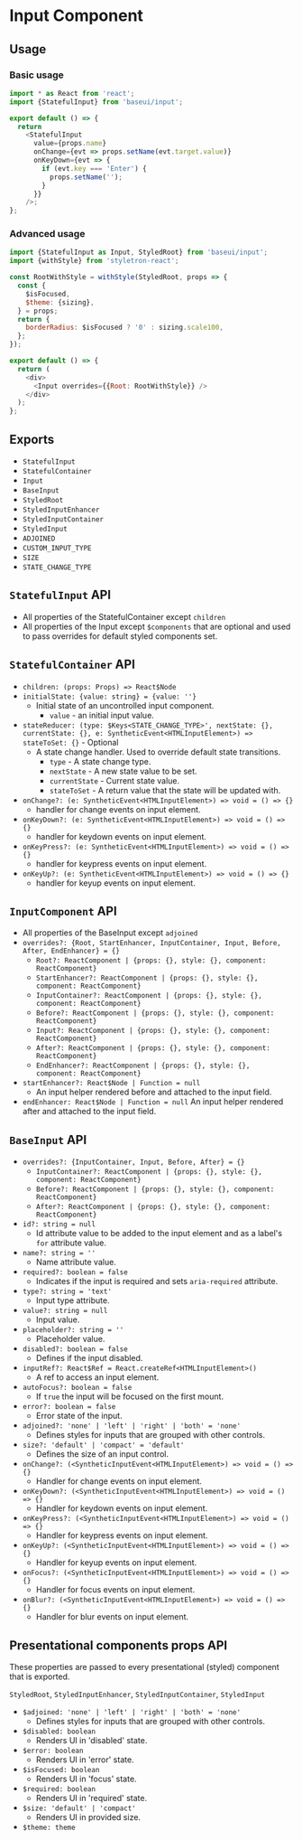 # Input Component

## Usage

### Basic usage

```javascript
import * as React from 'react';
import {StatefulInput} from 'baseui/input';

export default () => {
  return
    <StatefulInput
      value={props.name}
      onChange={evt => props.setName(evt.target.value)}
      onKeyDown={evt => {
        if (evt.key === 'Enter') {
          props.setName('');
        }
      }}
    />;
};
```

### Advanced usage

```javascript
import {StatefulInput as Input, StyledRoot} from 'baseui/input';
import {withStyle} from 'styletron-react';

const RootWithStyle = withStyle(StyledRoot, props => {
  const {
    $isFocused,
    $theme: {sizing},
  } = props;
  return {
    borderRadius: $isFocused ? '0' : sizing.scale100,
  };
});

export default () => {
  return (
    <div>
      <Input overrides={{Root: RootWithStyle}} />
    </div>
  );
};
```

## Exports

* `StatefulInput`
* `StatefulContainer`
* `Input`
* `BaseInput`
* `StyledRoot`
* `StyledInputEnhancer`
* `StyledInputContainer`
* `StyledInput`
* `ADJOINED`
* `CUSTOM_INPUT_TYPE`
* `SIZE`
* `STATE_CHANGE_TYPE`

## `StatefulInput` API

* All properties of the StatefulContainer except `children`
* All properties of the Input except `$components` that are optional and used to pass overrides for default styled components set.

## `StatefulContainer` API

* `children: (props: Props) => React$Node`
* `initialState: {value: string} = {value: ''}`
  * Initial state of an uncontrolled input component.
    * `value` - an initial input value.
* `stateReducer: (type: $Keys<STATE_CHANGE_TYPE>', nextState: {}, currentState: {}, e: SyntheticEvent<HTMLInputElement>) => stateToSet: {}` - Optional
  * A state change handler. Used to override default state transitions.
    * `type` - A state change type.
    * `nextState` - A new state value to be set.
    * `currentState` - Current state value.
    * `stateToSet` - A return value that the state will be updated with.
* `onChange?: (e: SyntheticEvent<HTMLInputElement>) => void = () => {}`
  * handler for change events on input element.
* `onKeyDown?: (e: SyntheticEvent<HTMLInputElement>) => void = () => {}`
  * handler for keydown events on input element.
* `onKeyPress?: (e: SyntheticEvent<HTMLInputElement>) => void = () => {}`
  * handler for keypress events on input element.
* `onKeyUp?: (e: SyntheticEvent<HTMLInputElement>) => void = () => {}`
  * handler for keyup events on input element.

## `InputComponent` API

* All properties of the BaseInput except `adjoined`
* `overrides?: {Root, StartEnhancer, InputContainer, Input, Before, After, EndEnhancer} = {}`
  * `Root?: ReactComponent | {props: {}, style: {}, component: ReactComponent}`
  * `StartEnhancer?: ReactComponent | {props: {}, style: {}, component: ReactComponent}`
  * `InputContainer?: ReactComponent | {props: {}, style: {}, component: ReactComponent}`
  * `Before?: ReactComponent | {props: {}, style: {}, component: ReactComponent}`
  * `Input?: ReactComponent | {props: {}, style: {}, component: ReactComponent}`
  * `After?: ReactComponent | {props: {}, style: {}, component: ReactComponent}`
  * `EndEnhancer?: ReactComponent | {props: {}, style: {}, component: ReactComponent}`
* `startEnhancer?: React$Node | Function = null`
  * An input helper rendered before and attached to the input field.
* `endEnhancer: React$Node | Function = null`
  An input helper rendered after and attached to the input field.

## `BaseInput` API

* `overrides?: {InputContainer, Input, Before, After} = {}`
  * `InputContainer?: ReactComponent | {props: {}, style: {}, component: ReactComponent}`
  * `Before?: ReactComponent | {props: {}, style: {}, component: ReactComponent}`
  * `After?: ReactComponent | {props: {}, style: {}, component: ReactComponent}`
* `id?: string = null`
  * Id attribute value to be added to the input element and as a label's `for` attribute value.
* `name?: string = ''`
  * Name attribute value.
* `required?: boolean = false`
  * Indicates if the input is required and sets `aria-required` attribute.
* `type?: string = 'text'`
  * Input type attribute.
* `value?: string = null`
  * Input value.
* `placeholder?: string = ''`
  * Placeholder value.
* `disabled?: boolean = false`
  * Defines if the input disabled.
* `inputRef?: React$Ref = React.createRef<HTMLInputElement>()`
  * A ref to access an input element.
* `autoFocus?: boolean = false`
  * If `true` the input will be focused on the first mount.
* `error?: boolean = false`
  * Error state of the input.
* `adjoined?: 'none' | 'left' | 'right' | 'both' = 'none'`
  * Defines styles for inputs that are grouped with other controls.
* `size?: 'default' | 'compact' = 'default'`
  * Defines the size of an input control.
* `onChange?: (<SyntheticInputEvent<HTMLInputElement>) => void = () => {}`
  * Handler for change events on input element.
* `onKeyDown?: (<SyntheticInputEvent<HTMLInputElement>) => void = () => {}`
  * Handler for keydown events on input element.
* `onKeyPress?: (<SyntheticInputEvent<HTMLInputElement>) => void = () => {}`
  * Handler for keypress events on input element.
* `onKeyUp?: (<SyntheticInputEvent<HTMLInputElement>) => void = () => {}`
  * Handler for keyup events on input element.
* `onFocus?: (<SyntheticInputEvent<HTMLInputElement>) => void = () => {}`
  * Handler for focus events on input element.
* `onBlur?: (<SyntheticInputEvent<HTMLInputElement>) => void = () => {}`
  * Handler for blur events on input element.

## Presentational components props API

These properties are passed to every presentational (styled) component that is exported.

`StyledRoot`, `StyledInputEnhancer`, `StyledInputContainer`, `StyledInput`

* `$adjoined: 'none' | 'left' | 'right' | 'both' = 'none'`
  * Defines styles for inputs that are grouped with other controls.
* `$disabled: boolean`
  * Renders UI in 'disabled' state.
* `$error: boolean`
  * Renders UI in 'error' state.
* `$isFocused: boolean`
  * Renders UI in 'focus' state.
* `$required: boolean`
  * Renders UI in 'required' state.
* `$size: 'default' | 'compact'`
  * Renders UI in provided size.
* `$theme: theme`
